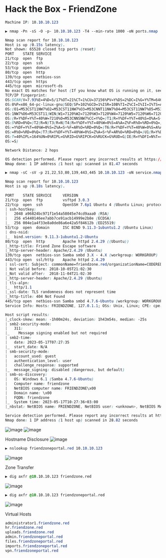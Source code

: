 # Hack the Box - FriendZone

```CSS
Machine IP: 10.10.10.123
```

```CSS
▶ nmap -Pn -sS -O -p- 10.10.10.123 -T4 --min-rate 1000 -oN ports.nmap

Nmap scan report for 10.10.10.123
Host is up (0.15s latency).
Not shown: 65528 closed tcp ports (reset)
PORT    STATE SERVICE
21/tcp  open  ftp
22/tcp  open  ssh
53/tcp  open  domain
80/tcp  open  http
139/tcp open  netbios-ssn
443/tcp open  https
445/tcp open  microsoft-ds
No exact OS matches for host (If you know what OS is running on it, see https://nmap.org/submit/ ).
TCP/IP fingerprint:
OS:SCAN(V=7.93%E=4%D=5/17%OT=21%CT=1%CU=37156%PV=Y%DS=2%DC=I%G=Y%TM=64647D0
OS:8%P=x86_64-pc-linux-gnu)SEQ(SP=102%GCD=1%ISR=10B%TI=Z%CI=I%II=I%TS=A)OPS
OS:(O1=M53CST11NW7%O2=M53CST11NW7%O3=M53CNNT11NW7%O4=M53CST11NW7%O5=M53CST1
OS:1NW7%O6=M53CST11)WIN(W1=7120%W2=7120%W3=7120%W4=7120%W5=7120%W6=7120)ECN
OS:(R=Y%DF=Y%T=40%W=7210%O=M53CNNSNW7%CC=Y%Q=)T1(R=Y%DF=Y%T=40%S=O%A=S+%F=A
OS:S%RD=0%Q=)T2(R=N)T3(R=N)T4(R=Y%DF=Y%T=40%W=0%S=A%A=Z%F=R%O=%RD=0%Q=)T5(R
OS:=Y%DF=Y%T=40%W=0%S=Z%A=S+%F=AR%O=%RD=0%Q=)T6(R=Y%DF=Y%T=40%W=0%S=A%A=Z%F
OS:=R%O=%RD=0%Q=)T7(R=Y%DF=Y%T=40%W=0%S=Z%A=S+%F=AR%O=%RD=0%Q=)U1(R=Y%DF=N%
OS:T=40%IPL=164%UN=0%RIPL=G%RID=G%RIPCK=G%RUCK=G%RUD=G)IE(R=Y%DFI=N%T=40%CD
OS:=S)

Network Distance: 2 hops

OS detection performed. Please report any incorrect results at https://nmap.org/submit/ .
Nmap done: 1 IP address (1 host up) scanned in 81.47 seconds
```

```CSS
▶ nmap -sC -sV -p 21,22,53,80,139,443,445 10.10.10.123 -oN service.nmap

Nmap scan report for 10.10.10.123
Host is up (0.18s latency).      
                                                                                     
PORT    STATE SERVICE     VERSION
21/tcp  open  ftp         vsftpd 3.0.3  
22/tcp  open  ssh         OpenSSH 7.6p1 Ubuntu 4 (Ubuntu Linux; protocol 2.0)
| ssh-hostkey:                           
|   2048 a96824bc971f1e54a58045e74cd9aaa0 (RSA)
|   256 e5440146ee7abb7ce91acb14999e2b8e (ECDSA)
|_  256 004e1a4f33e8a0de86a6e42a5f84612b (ED25519)
53/tcp  open  domain      ISC BIND 9.11.3-1ubuntu1.2 (Ubuntu Linux)                                                                                                        
| dns-nsid: 
|_  bind.version: 9.11.3-1ubuntu1.2-Ubuntu                                                                                                                                 
80/tcp  open  http        Apache httpd 2.4.29 ((Ubuntu))    
|_http-title: Friend Zone Escape software
|_http-server-header: Apache/2.4.29 (Ubuntu)
139/tcp open  netbios-ssn Samba smbd 3.X - 4.X (workgroup: WORKGROUP)
443/tcp open  ssl/http    Apache httpd 2.4.29
| ssl-cert: Subject: commonName=friendzone.red/organizationName=CODERED/stateOrProvinceName=CODERED/countryName=JO
| Not valid before: 2018-10-05T21:02:30
|_Not valid after:  2018-11-04T21:02:30
|_http-server-header: Apache/2.4.29 (Ubuntu)
| tls-alpn: 
|_  http/1.1
|_ssl-date: TLS randomness does not represent time
|_http-title: 404 Not Found
445/tcp open  netbios-ssn Samba smbd 4.7.6-Ubuntu (workgroup: WORKGROUP)
Service Info: Hosts: FRIENDZONE, 127.0.1.1; OSs: Unix, Linux; CPE: cpe:/o:linux:linux_kernel

Host script results:
|_clock-skew: mean: -1h00m24s, deviation: 1h43m54s, median: -25s
| smb2-security-mode: 
|   311: 
|_    Message signing enabled but not required
| smb2-time: 
|   date: 2023-05-17T07:27:35
|_  start_date: N/A
| smb-security-mode: 
|   account_used: guest
|   authentication_level: user
|   challenge_response: supported
|_  message_signing: disabled (dangerous, but default)
| smb-os-discovery: 
|   OS: Windows 6.1 (Samba 4.7.6-Ubuntu)
|   Computer name: friendzone
|   NetBIOS computer name: FRIENDZONE\x00
|   Domain name: \x00
|   FQDN: friendzone
|_  System time: 2023-05-17T10:27:36+03:00
|_nbstat: NetBIOS name: FRIENDZONE, NetBIOS user: <unknown>, NetBIOS MAC: 000000000000 (Xerox)

Service detection performed. Please report any incorrect results at https://nmap.org/submit/ .
Nmap done: 1 IP address (1 host up) scanned in 28.82 seconds
```

![image](https://github.com/0xhardyboy/Hack-the-Box/assets/83878909/06dd652f-5623-439c-9c9c-2a439e9e183e)
![image](https://github.com/0xhardyboy/Hack-the-Box/assets/83878909/e4616dad-d202-41c4-a7b4-31b961b2ef76)

Hostname Disclosure
![image](https://github.com/0xhardyboy/Hack-the-Box/assets/83878909/cf335497-84cf-4db5-8478-f16d624e3baf)
```CSS
▶ nslookup friendzoneportal.red 10.10.10.123
```
![image](https://github.com/0xhardyboy/Hack-the-Box/assets/83878909/b2ff9349-a5d3-4348-822e-d68b949fb424)

Zone Transfer
```CSS
▶ dig axfr @10.10.10.123 friendzone.red
```
![image](https://github.com/0xhardyboy/Hack-the-Box/assets/83878909/d245a5c6-8d45-4d14-ab87-f56c50334d73)

```CSS
▶ dig axfr @10.10.10.123 friendzoneportal.red
```
![image](https://github.com/0xhardyboy/Hack-the-Box/assets/83878909/d76122e3-d1b7-41db-b042-16fd11951483)

Virtual Hosts
```CSS
administrator1.friendzone.red
hr.friendzone.red
uploads.friendzone.red
admin.friendzoneportal.red
files.friendzoneportal.red
imports.friendzoneportal.red
vpn.friendzoneportal.red
```

